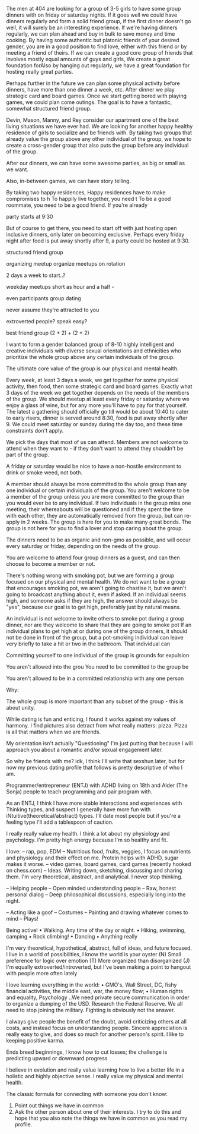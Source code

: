
The men at 404 are looking for a group of 3-5 girls to have some group dinners with on friday or saturday nights. If it goes well we could have dinners regularly and form a solid friend group, if the first dinner doesn't go well, it will surely be an interesting experience. If we're having dinners regularly, we can plan ahead and buy in bulk to save money and time cooking. By having some authentic but platonic friends of your desired gender, you are in a good position to find love, either with this friend or by meeting a friend of theirs. If we can create a good core group of friends that involves mostly equal amounts of guys and girls,  We create a great foundation forAlso by hanging out regularly, we have a great foundation for hosting really great parties. 

Perhaps further in the future we can plan some physical activity before dinners, have more than one dinner a week, etc. After dinner we play strategic card and board games. Once we start getting bored with playing games, we could plan come outings. The goal is to have a fantastic, somewhat structured friend group. 

Devin, Mason, Manny, and Rey consider our apartment one of the best living situations we have ever had. We are looking for another happy healthy residence of girls to socialize and be friends with. By taking two groups that already value the group above any other individual of the group, we hope to create a cross-gender group that also puts the group before any individual of the group.

After our dinners, we can have some awesome parties, as big or small as we want.

Also, in-between games, we can have story telling.

By taking two happy residences, 
Happy residences have to make compromises to h
To happily live together, you need t
To be a good roommate, you need to be a good friend. If you're already 

party starts at 9:30



But of course to get there, you need to start off with just hosting open inclusive dinners, only later on becoming exclusive. Perhaps every friday night after food is put away shortly after 9, a party could be hosted at 9:30.


structured friend group


organizing meetup
organize meetups on rotation

2 days a week to start..?

weekday meetups short as hour and a half - 


even participants
group dating

never assume they're attracted to you


extroverted people?
speak easy?

best friend group
(2 + 2) + (2 + 2)


I want to form a gender balanced group of 8-10 highly intelligent and creative individuals with diverse sexual orientations and ethnicities who prioritize the whole group above any certain individuals of the group.

The ultimate core value of the group is our physical and mental health.

Every week, at least 3 days a week, we get together for some physical activity, then food, then some strategic card and board games. Exactly what 3 days of the week we get together depends on the needs of the members of the group. We should meetup at least every friday or saturday where we enjoy a glass of wine, but for any more you'll have to pay for that yourself. The latest a gathering should officially go till would be about 10:40 to cater to early risers, dinner is served around 8:30, food is put away shortly after 9. We could meet saturday or sunday during the day too, and these time constraints don't apply. 

We pick the days that most of us can attend. Members are not welcome to attend when they want to - if they don't want to attend they shouldn't be part of the group.

A friday or saturday would be nice to have a non-hostile environment to drink or smoke weed, not both.

A member should always be more committed to the whole group than any one individual or certain individuals of the group. 
You aren't welcome to be a member of the group unless you are more committed to the group than you would ever be to any individual. If two individuals in the group miss one meeting, their whereabouts will be questioned and if they spent the time with each other, they are automatically removed from the group, but can re-apply in 2 weeks. The group is here for you to make many great bonds. The group is not here for you to find a lover and stop caring about the group.

The dinners need to be as organic and non-gmo as possible, and will occur every saturday or friday, depending on the needs of the group.

You are welcome to attend four group dinners as a guest, and can then choose to become a member or not.

There's nothing wrong with smoking pot, but we are forming a group focused on our physical and mental health. We do not want to be a group that encourages smoking pot, we aren't going to chastise it, but we aren't going to broadcast anything about it, even if asked. If an individual seems high, and someone asks if they are high, the answer should always be "yes", because our goal is to get high, preferably just by natural means.

An individual is not welcome to invite others to smoke pot during a group dinner, nor are they welcome to share that they are going to smoke pot
If an individual plans to get high at or during one of the group dinners,  it should not be done in front of the group, but a pot-smoking individual can leave very briefly to take a hit or two in the bathroom. That individual can 

 Committing yourself to one individual of the group is grounds for expulsion

You aren't allowed into the grou
You need to be committed to the group be

You aren't allowed to be in a committed relationship with any one person

Why:

The whole group is more important than any subset of the group - this is about unity.

While dating is fun and enticing, I found it works against my values of harmony. I find pictures also detract from what really matters: pizza. Pizza is all that matters when we are friends.

My orientation isn't actually "Questioning" I'm just putting that because I will approach you about a romantic and/or sexual engagement later.

So why be friends with me? idk, I think I'll write that sexshun later, but for now my previous dating profile that follows is pretty descriptive of who I am.

Programmer/entrepreneur (ENTJ) with ADHD living on 18th and Alder (The Sonja) people to teach programming and pair program with.

As an ENTJ, I think I have more stable interactions and experiences with Thinking types, and suspect I generally have more fun with iNtuitive(theoretical/abstract) types. I'll date most people but if you're a feeling type I'll add a tablespoon of caution.

I really really value my health. I think a lot about my physiology and psychology. I'm pretty high energy because I'm so healthy and fit.

I love:
– rap, pop, EDM
– Nutritious food, fruits, veggies, I focus on nutrients and physiology and their effect on me. Protein helps with ADHD, sugar makes it worse.
– video games, board games, card games (recently hooked on chess.com)
– Ideas. Writing down, sketching, discussing and sharing them. I'm very theoretical, abstract, and analytical. I never stop thinking.

– Helping people
– Open minded understanding people
– Raw, honest personal dialog
– Deep philosophical discussions, especially long into the night.

– Acting like a goof
– Costumes
– Painting and drawing whatever comes to mind
– Plays!

Being active!
• Walking. Any time of the day or night.
• Hiking, swimming, camping
• Rock climbing!
• Dancing
• Anything really

I'm very theoretical, hypothetical, abstract, full of ideas, and future focused. I live in a world of possibilities, I know the world is your oyster (N)
Small preference for logic over emotion (T)
More organized than disorganized (J)
I'm equally extroverted/introverted, but I've been making a point to hangout with people more often lately

I love learning everything in the world:
• GMO's, Wall Street, DC, fishy financial activities, the middle east, war, the money flow;
• Human rights and equality, Psychology
..We need private secure communication in order to organize a dumping of the USD. Research the Federal Reserve. We all need to stop joining the military. Fighting is obviously not the answer.

I always give people the benefit of the doubt, avoid criticizing others at all costs, and instead focus on understanding people. Sincere appreciation is really easy to give, and does so much for another person's spirit. I like to keeping positive karma.

Ends breed beginnings, I know how to cut losses; the challenge is predicting upward or downward progress

I believe in evolution and really value learning how to live a better life in a holistic and highly objective sense. I really value my physical and mental health.

The classic formula for connecting with someone you don't know:
1. Point out things we have in common
2. Ask the other person about one of their interests.
I try to do this and hope that you also note the things we have in common as you read my profile.
